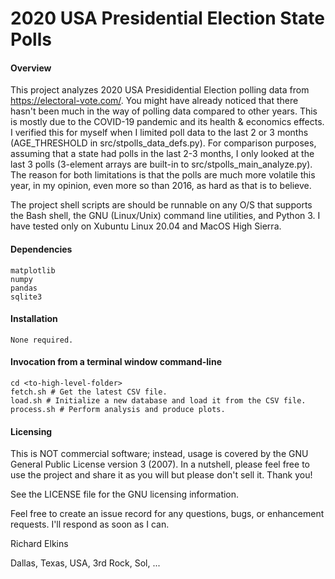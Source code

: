 2020 USA Presidential Election State Polls
==========================================

#### Overview

This project analyzes 2020 USA Presididential Election polling data from https://electoral-vote.com/.  You might have already noticed that there hasn't been much in the way of polling data compared to other years.  This is mostly due to the COVID-19 pandemic and its health & economics effects.  I verified this for myself when I limited poll data to the last 2 or 3 months (AGE_THRESHOLD in src/stpolls_data_defs.py).  For comparison purposes, assuming that a state had polls in the last 2-3 months, I only looked at the last 3 polls (3-element arrays are built-in to src/stpolls_main_analyze.py).  The reason for both limitations is that the polls are much more volatile this year, in my opinion, even more so than 2016, as hard as that is to believe.

The project shell scripts are should be runnable on any O/S that supports the Bash shell, the GNU (Linux/Unix) command line utilities, and Python 3.  I have tested only on Xubuntu Linux 20.04 and MacOS High Sierra.

#### Dependencies

```
matplotlib
numpy
pandas
sqlite3
```

#### Installation

```
None required.
```

#### Invocation from a terminal window command-line

```
cd <to-high-level-folder>
fetch.sh # Get the latest CSV file.
load.sh # Initialize a new database and load it from the CSV file.
process.sh # Perform analysis and produce plots.
```

#### Licensing

This is NOT commercial software; instead, usage is covered by the GNU General Public License version 3 (2007). In a nutshell, please feel free to use the project and share it as you will but please don't sell it. Thank you!

See the LICENSE file for the GNU licensing information.

Feel free to create an issue record for any questions, bugs, or enhancement requests. I'll respond as soon as I can.

Richard Elkins

Dallas, Texas, USA, 3rd Rock, Sol, ...
